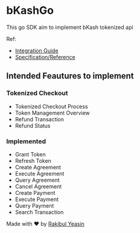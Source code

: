 # bKashGo

This go SDK aim to implement bKash tokenized api

Ref:
- [Integration Guide](https://developer.bka.sh/docs/tokenized-checkout-process)
- [Specification/Reference](https://developer.bka.sh/reference)

## Intended Feautures to implement
### __Tokenized Checkout__

- Tokenized Checkout Process
- Token Management Overview
- Refund Transaction
- Refund Status

### __Implemented__
- Grant Token
- Refresh Token
- Create Agreement
- Execute Agreement
- Query Agreement
- Cancel Agreement
- Create Payment
- Execute Payment
- Query Payment
- Search Transaction

Made with ❤️ by [Rakibul Yeasin](https://facebook.com/dreygur)